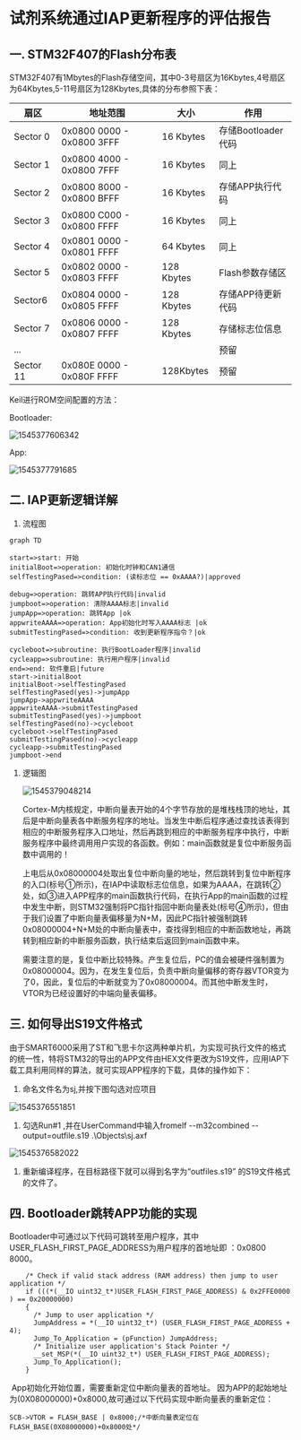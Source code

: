 # 试剂系统通过IAP更新程序的评估报告

## 一. STM32F407的Flash分布表

​	STM32F407有1Mbytes的Flash存储空间，其中0-3号扇区为16Kbytes,4号扇区为64Kbytes,5-11号扇区为128Kbytes,具体的分布参照下表：

| 扇区      | 地址范围                  | 大小       | 作用               |
| --------- | ------------------------- | ---------- | ------------------ |
| Sector 0  | 0x0800 0000 - 0x0800 3FFF | 16 Kbytes  | 存储Bootloader代码 |
| Sector 1  | 0x0800 4000 - 0x0800 7FFF | 16 Kbytes  | 同上               |
| Sector 2  | 0x0800 8000 - 0x0800 BFFF | 16 Kbytes  | 存储APP执行代码    |
| Sector 3  | 0x0800 C000 - 0x0800 FFFF | 16 Kbytes  | 同上               |
| Sector 4  | 0x0801 0000 - 0x0801 FFFF | 64 Kbytes  | 同上               |
| Sector 5  | 0x0802 0000 - 0x0803 FFFF | 128 Kbytes | Flash参数存储区    |
| Sector6   | 0x0804 0000 - 0x0805 FFFF | 128 Kbytes | 存储APP待更新代码  |
| Sector 7  | 0x0806 0000 - 0x0807 FFFF | 128 Kbytes | 存储标志位信息     |
| ...       |                           |            | 预留               |
| Sector 11 | 0x080E 0000 - 0x080F FFFF | 128Kbytes  | 预留               |

Keil进行ROM空间配置的方法：

Bootloader:

![1545377606342](C:\Users\Lenovo\AppData\Roaming\Typora\typora-user-images\1545377606342.png)

App:

![1545377791685](C:\Users\Lenovo\AppData\Roaming\Typora\typora-user-images\1545377791685.png)



## 二. IAP更新逻辑详解

1. 流程图

```mermaid 
graph TD

start=>start: 开始
initialBoot=>operation: 初始化时钟和CAN1通信
selfTestingPased=>condition: (读标志位 == 0xAAAA?)|approved

debug=>operation: 跳转APP执行代码|invalid
jumpboot=>operation: 清除AAAA标志|invalid
jumpApp=>operation: 跳转App |ok
appwriteAAAA=>operation: App初始化时写入AAAA标志 |ok
submitTestingPased=>condition: 收到更新程序指令？|ok

cycleboot=>subroutine: 执行BootLoader程序|invalid
cycleapp=>subroutine: 执行用户程序|invalid
end=>end: 软件重启|future
start->initialBoot
initialBoot->selfTestingPased
selfTestingPased(yes)->jumpApp
jumpApp->appwriteAAAA
appwriteAAAA->submitTestingPased
submitTestingPased(yes)->jumpboot
selfTestingPased(no)->cycleboot
cycleboot->selfTestingPased
submitTestingPased(no)->cycleapp
cycleapp->submitTestingPased
jumpboot->end

```

1. 逻辑图

   ![1545379048214](C:\Users\Lenovo\AppData\Roaming\Typora\typora-user-images\1545379048214.png)
   ​        

   ​        Cortex-M内核规定，中断向量表开始的4个字节存放的是堆栈栈顶的地址，其后是中断向量表各中断服务程序的地址。当发生中断后程序通过查找该表得到相应的中断服务程序入口地址，然后再跳到相应的中断服务程序中执行，中断服务程序中最终调用用户实现的各函数。例如：main函数就是复位中断服务函数中调用的！



   ​        上电后从0x08000004处取出复位中断向量的地址，然后跳转到复位中断程序的入口(标号①所示)，在IAP中读取标志位信息，如果为AAAA，在跳转②处，如③进入APP程序的main函数执行代码，在执行App的main函数的过程中发生中断，则STM32强制将PC指针指回中断向量表处(标号④所示)，但由于我们设置了中断向量表偏移量为N+M，因此PC指针被强制跳转0x08000004+N+M处的中断向量表中，查找得到相应的中断函数地址，再跳转到相应新的中断服务函数，执行结束后返回到main函数中来。



   ​        需要注意的是，复位中断比较特殊。产生复位后，PC的值会被硬件强制置为0x08000004。因为，在发生复位后，负责中断向量偏移的寄存器VTOR变为了0，因此，复位后的中断就变为了0x08000004。而其他中断发生时，VTOR为已经设置好的中端向量表偏移。

## 三. 如何导出S19文件格式

​	由于SMART6000采用了ST和飞思卡尔这两种单片机，为实现可执行文件的格式的统一性，特将STM32的导出的APP文件由HEX文件更改为S19文件，应用IAP下载工具利用同样的算法，就可实现APP程序的下载，具体的操作如下：

1. 命名文件名为sj,并按下图勾选对应项目

![1545376551851](C:\Users\Lenovo\AppData\Roaming\Typora\typora-user-images\1545376551851.png)



1. 勾选Run#1 ,并在UserCommand中输入fromelf --m32combined --output=outfile.s19 .\Objects\sj.axf

![1545376582022](C:\Users\Lenovo\AppData\Roaming\Typora\typora-user-images\1545376582022.png)

1. 重新编译程序，在目标路径下就可以得到名字为“outfiles.s19” 的S19文件格式的文件了。

## 四. Bootloader跳转APP功能的实现

​	Bootloader中可通过以下代码可跳转至用户程序，其中USER_FLASH_FIRST_PAGE_ADDRESS为用户程序的首地址即 ：0x0800 8000。

```
    /* Check if valid stack address (RAM address) then jump to user application */
    if (((*(__IO uint32_t*)USER_FLASH_FIRST_PAGE_ADDRESS) & 0x2FFE0000 ) == 0x20000000)
    {
      /* Jump to user application */
      JumpAddress = *(__IO uint32_t*) (USER_FLASH_FIRST_PAGE_ADDRESS + 4);
      Jump_To_Application = (pFunction) JumpAddress;
      /* Initialize user application's Stack Pointer */
      __set_MSP(*(__IO uint32_t*) USER_FLASH_FIRST_PAGE_ADDRESS);
      Jump_To_Application();
    }
```

​	App初始化开始位置，需要重新定位中断向量表的首地址。 因为APP的起始地址为(0X08000000)+0x8000,故可通过以下代码实现中断向量表的重新定位：

```
SCB->VTOR = FLASH_BASE | 0x8000;/*中断向量表定位在FLASH_BASE(0X08000000)+0x8000处*/
```





 





















